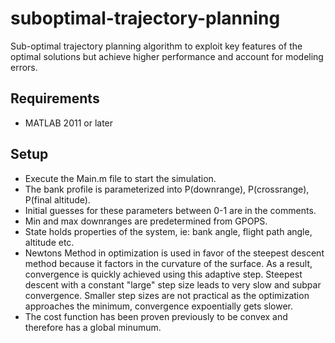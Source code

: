# suboptimal-trajectory-planning
Sub-optimal trajectory planning algorithm to exploit key features of the optimal solutions but achieve higher performance and account for modeling errors.

## Requirements
* MATLAB 2011 or later

## Setup
* Execute the Main.m file to start the simulation.
* The bank profile is parameterized into P(downrange), P(crossrange), P(final altitude).
* Initial guesses for these parameters between 0-1 are in the comments.
* Min and max downranges are predetermined from GPOPS.
* State holds properties of the system, ie: bank angle, flight path angle, altitude etc.
* Newtons Method in optimization is used in favor of the steepest descent method because it factors in the curvature of the surface.
As a result, convergence is quickly achieved using this adaptive step. Steepest descent with a constant "large" step size leads to very slow and subpar convergence.
Smaller step sizes are not practical as the optimization approaches the minimum, convergence expoentially gets slower.
* The cost function has been proven previously to be convex and therefore has a global minumum.
